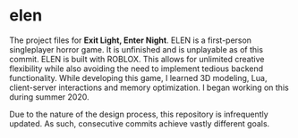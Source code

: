 # elen
The project files for **Exit Light, Enter Night**. ELEN is a first-person singleplayer horror game. It is unfinished and is unplayable as of this commit. ELEN is built with ROBLOX. This allows for unlimited creative flexibility while also avoiding the need to implement tedious backend functionality.  While developing this game, I learned 3D modeling, Lua, client-server interactions and memory optimization. I began working on this during summer 2020.

Due to the nature of the design process, this repository is infrequently updated. As such, consecutive commits achieve vastly different goals.
